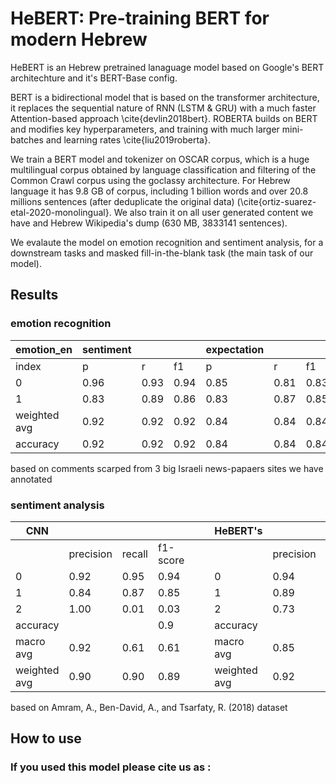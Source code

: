 # HeBERT: Pre-training BERT for modern Hebrew
HeBERT is an Hebrew pretrained lanaguage model based on Google's BERT architechture and it's BERT-Base config. 

BERT is a bidirectional model that is based on the transformer architecture, it replaces the sequential nature of RNN (LSTM & GRU) with a much faster Attention-based approach \cite{devlin2018bert}. ROBERTA builds on BERT and modifies key hyperparameters, and training with much larger mini-batches and learning rates \cite{liu2019roberta}. 

We train a BERT model and tokenizer on OSCAR corpus, which is a huge multilingual corpus obtained by language classification and filtering of the Common Crawl corpus using the goclassy architecture. For Hebrew language it has 9.8 GB of corpus, including 1 billion words and over 20.8 millions sentences (after deduplicate the original data) (\cite{ortiz-suarez-etal-2020-monolingual}. We also train it on all user generated content we have and Hebrew Wikipedia's dump (630 MB, 3833141 sentences).

We evalaute the model on emotion recognition and sentiment analysis, for a downstream tasks and masked fill-in-the-blank task (the main task of our model).

## Results
### emotion recognition 
| emotion_en   | sentiment |      |      | expectation |      |      | happy |      |      | trust |      |      | fear |      |      | surprise |      |      | sadness |      |      | disgust |      |      | anger |      |      |
|--------------|-----------|------|------|-------------|------|------|-------|------|------|-------|------|------|------|------|------|----------|------|------|---------|------|------|---------|------|------|-------|------|------|
| index        | p         | r    | f1   | p           | r    | f1   | p     | r    | f1   | p     | r    | f1   | p    | r    | f1   | p        | r    | f1   | p       | r    | f1   | p       | r    | f1   | p     | r    | f1   |
| 0            | 0.96      | 0.93 | 0.94 | 0.85        | 0.81 | 0.83 | 0.98  | 0.98 | 0.98 | 0.96  | 0.99 | 0.97 | 0.77 | 0.84 | 0.81 | 0.84     | 0.89 | 0.86 | 0.71    | 0.70 | 0.70 | 0.73    | 0.79 | 0.76 | 0.88  | 0.88 | 0.88 |
| 1            | 0.83      | 0.89 | 0.86 | 0.83        | 0.87 | 0.85 | 0.89  | 0.87 | 0.88 | 0.88  | 0.70 | 0.78 | 0.84 | 0.77 | 0.80 | 0.47     | 0.37 | 0.41 | 0.83    | 0.84 | 0.84 | 0.97    | 0.95 | 0.96 | 0.97  | 0.97 | 0.97 |
| weighted avg | 0.92      | 0.92 | 0.92 | 0.84        | 0.84 | 0.84 | 0.97  | 0.97 | 0.97 | 0.95  | 0.95 | 0.95 | 0.81 | 0.80 | 0.80 | 0.76     | 0.78 | 0.77 | 0.79    | 0.79 | 0.79 | 0.93    | 0.93 | 0.93 | 0.95  | 0.95 | 0.95 |
| accuracy     | 0.92      | 0.92 | 0.92 | 0.84        | 0.84 | 0.84 | 0.97  | 0.97 | 0.97 | 0.95  | 0.95 | 0.95 | 0.80 | 0.80 | 0.80 | 0.78     | 0.78 | 0.78 | 0.79    | 0.79 | 0.79 | 0.93    | 0.93 | 0.93 | 0.95  | 0.95 | 0.95 |


based on comments scarped from 3 big Israeli news-papaers sites we have annotated

### sentiment analysis
| CNN          |           |        |          |   |   | HeBERT's     |           |        |          |   |
|--------------|-----------|--------|----------|---|---|--------------|-----------|--------|----------|---|
|              | precision | recall | f1-score |   |   |              | precision | recall | f1-score |   |
| 0            | 0.92      | 0.95   | 0.94     |   |   | 0            | 0.94      |   0.95 | 0.95     |   |
| 1            | 0.84      | 0.87   | 0.85     |   |   | 1            | 0.89      | 0.88   | 0.89     |   |
| 2            | 1.00      | 0.01   | 0.03     |   |   | 2            | 0.73      | 0.56   | 0.63     |   |
| accuracy     |           |        | 0.9      |   |   | accuracy     |           |        | 0.92     |   |
| macro avg    | 0.92      | 0.61   | 0.61     |   |   | macro avg    | 0.85      | 0.80   | 0.82     |   |
| weighted avg | 0.90      | 0.90   | 0.89     |   |   | weighted avg | 0.92      | 0.92   | 0.92     |   |

based on Amram, A., Ben-David, A., and Tsarfaty, R. (2018) dataset

## How to use

### If you used this model please cite us as :
